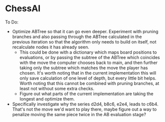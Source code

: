 # ChessAI
To Do:
- Optimize ABTree so that it can go even deeper. Experiment with pruning branches and also passing through the ABTree calculated in the previous iteration so that the algorithm only needs to build on itself, not recalculate nodes it has already seen. 
  - This could be done with a dictionary which maps board positions to evaluations, or by passing the subtree of the ABTree which coincides with the move the computer chooses back to main, and then further taking only the subtree which matches the move the player has chosen. It's worth noting that in the current implementation this will only save calculation of one level of depth, but every little bit helps. Worth noting that this cannot be combined with pruning branches, at least not without some extra checks. 
  - Figure out what parts of the current implementation are taking the longest and optimize them.
- Specifically investigate why the series d2d4, b8c6, e2e4, leads to c6b4. That's not the move we'd want to play there, maybe figure out a way to penalize moving the same piece twice in the AB evaluation stage?
